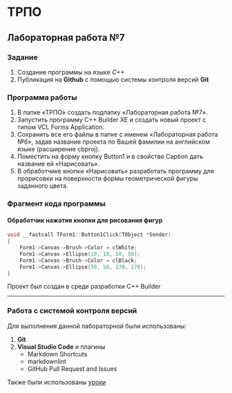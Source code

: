 # ТРПО

## Лабораторная работа №7

### Задание

1. Создание программы на языке _С++_
2. Публикация на **Github** с помощью системы контроля версий **Git**

### Программа работы

1. В папке «ТРПО» создать подпапку «Лабораторная работа №7».
2. Запустить программу C++ Builder XE и создать новый проект с типом VCL Forms Application.
3. Сохранить все его файлы в папке с именем «Лабораторная работа №6», задав название проекта по Вашей фамилии на английском языке (расширение cbproj).
4. Поместить на форму кнопку Button1 и в свойстве Caption дать название ей «Нарисовать».
5. В обработчике кнопки «Нарисовать» разработать программу для прорисовки на поверхности формы геометрической фигуры заданного цвета.

### Фрагмент кода программы

#### Обработчик нажатия кнопки для рисования фигур

```cpp
void __fastcall TForm1::Button1Click(TObject *Sender)
{
    Form1->Canvas->Brush->Color = clWhite;
	Form1->Canvas->Ellipse(10, 10, 50, 50);
	Form1->Canvas->Brush->Color = clBlack;
	Form1->Canvas->Ellipse(50, 50, 170, 170);
}
```

Проект был создан в среде разработки С++ Builder

***

### Работа с системой контроля версий

Для выполнения данной лабораторной были использованы:

1. **Git**
2. **Visual Studio Code** и плагины
    * Markdown Shortcuts
    * markdownlint
    * GitHub Pull Request and Issues

Также были использованы [уроки](https://docs.microsoft.com/ru-ru/learn/modules/introduction-to-github-visual-studio-code/)